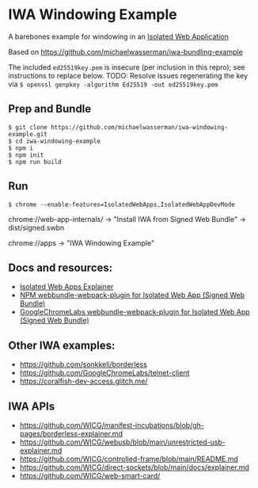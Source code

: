 # IWA Windowing Example

A barebones example for windowing in an [Isolated Web Application](https://github.com/WICG/isolated-web-apps)

Based on https://github.com/michaelwasserman/iwa-bundling-example 

The included `ed25519key.pem` is insecure (per inclusion in this repro); see instructions to replace below.
TODO: Resolve issues regenerating the key via `$ openssl genpkey -algorithm Ed25519 -out ed25519key.pem`  

## Prep and Bundle

```console
$ git clone https://github.com/michaelwasserman/iwa-windowing-example.git
$ cd iwa-windowing-example
$ npm i
$ npm init
$ npm run build
```

## Run

```console
$ chrome --enable-features=IsolatedWebApps,IsolatedWebAppDevMode
```

chrome://web-app-internals/ -> "Install IWA from Signed Web Bundle" -> dist/signed.swbn

chrome://apps -> "IWA Windowing Example"

## Docs and resources:

* [Isolated Web Apps Explainer](https://github.com/WICG/isolated-web-apps)
* [NPM webbundle-webpack-plugin for Isolated Web App (Signed Web Bundle)](https://www.npmjs.com/package/webbundle-webpack-plugin#isolated-web-app-signed-web-bundle)
* [GoogleChromeLabs webbundle-webpack-plugin for Isolated Web App (Signed Web Bundle)](https://github.com/GoogleChromeLabs/webbundle-plugins/tree/main/packages/webbundle-webpack-plugin#isolated-web-app-signed-web-bundle)

## Other IWA examples:

* https://github.com/sonkkeli/borderless
* https://github.com/GoogleChromeLabs/telnet-client
* https://coralfish-dev-access.glitch.me/

## IWA APIs

* https://github.com/WICG/manifest-incubations/blob/gh-pages/borderless-explainer.md
* https://github.com/WICG/webusb/blob/main/unrestricted-usb-explainer.md
* https://github.com/WICG/controlled-frame/blob/main/README.md
* https://github.com/WICG/direct-sockets/blob/main/docs/explainer.md
* https://github.com/WICG/web-smart-card/
